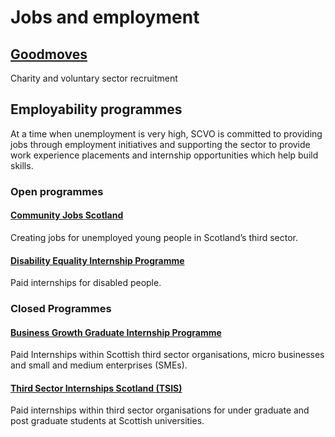 # Jobs and employment

## [Goodmoves](https://goodmoves.org.uk/)

Charity and voluntary sector recruitment

## Employability programmes

At a time when unemployment is very high, SCVO is committed to providing jobs through employment initiatives and supporting the sector to provide work experience placements and internship opportunities which help build skills.

### Open programmes

#### [Community Jobs Scotland](community-jobs-scotland/index.md)

Creating jobs for unemployed young people in Scotland’s third sector.

#### [Disability Equality Internship Programme](disability-equality-internship-programme.md)

Paid internships for disabled people.

### Closed Programmes

#### [Business Growth Graduate Internship Programme](business-growth-graduate-internship-programme.md)

Paid Internships within Scottish third sector organisations, micro businesses and small and medium enterprises (SMEs).

#### [Third Sector Internships Scotland (TSIS)](third-sector-internships.md)

Paid internships within third sector organisations for under graduate and post graduate students at Scottish universities.
